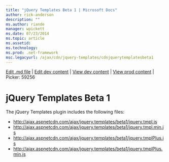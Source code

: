 ```yaml
---
title: "jQuery Templates Beta 1 | Microsoft Docs"
author: rick-anderson
description: ""
ms.author: riande
manager: wpickett
ms.date: 07/23/2014
ms.topic: article
ms.assetid: 
ms.technology: 
ms.prod: .net-framework
msc.legacyurl: /ajax/cdn/jquery-templates/cdnjquerytemplatesbeta1
---
```

[Edit .md file](C:\Projects\msc\dev\Msc.Www\Web.ASP\App_Data\github\ajax\cdn\jquery-templates\cdnjquerytemplatesbeta1.md) | [Edit dev content](http://www.aspdev.net/umbraco#/content/content/edit/59256) | [View dev content](http://docs.aspdev.net/tutorials/ajax/cdn/jquery-templates/cdnjquerytemplatesbeta1.html) | [View prod content](http://www.asp.net/ajax/cdn/jquery-templates/cdnjquerytemplatesbeta1) | Picker: 59256

jQuery Templates Beta 1
====================
The jQuery Templates plugin includes the following files:

- http://ajax.aspnetcdn.com/ajax/jquery.templates/beta1/jquery.tmpl.js
- http://ajax.aspnetcdn.com/ajax/jquery.templates/beta1/jquery.tmpl.min.js
- http://ajax.aspnetcdn.com/ajax/jquery.templates/beta1/jquery.tmplPlus.js
- http://ajax.aspnetcdn.com/ajax/jquery.templates/beta1/jquery.tmplPlus.min.js